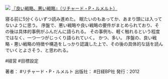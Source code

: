 [![](https://gyazo.com/20f5b62561b24fa89752865dbfa5372c.jpg)](https://amzn.to/3rShP79)
[『良い戦略、悪い戦略』（リチャード・P・ルメルト）](https://amzn.to/3rShP79)

寝る前に5分くらいずつ読み進めた。
眠たいのもあってか、あまり頭には入ってないように思う。
序盤で、悪い戦略や良い戦略の要件がまとめられており、その後は具体的事例がふんだんに語られる。
その事例も、軽く触れるという程度ではなく、一つ一つがじっくり語られていく。
かつ、多い。
序盤の、良い戦略・悪い戦略の特徴や構造をしっかり認識した上で、その後の具体的な話を読んでいくとよさそう、と思われる。

#経営 #目標設定 

著者： #リチャード・P・ルメルト
出版社： #日経BP社
発行：2012